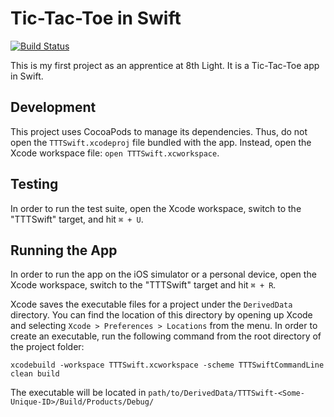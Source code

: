 # Tic-Tac-Toe in Swift

[![Build Status](https://travis-ci.org/cmvandrevala/TTTSwift.svg?branch=master)](https://travis-ci.org/cmvandrevala/TTTSwift)

This is my first project as an apprentice at 8th Light. It is a Tic-Tac-Toe app in Swift.

## Development

This project uses CocoaPods to manage its dependencies. Thus, do not open the `TTTSwift.xcodeproj` file bundled with the app. Instead, open the Xcode workspace file: `open TTTSwift.xcworkspace`.

## Testing

In order to run the test suite, open the Xcode workspace, switch to the "TTTSwift" target, and hit `⌘ + U`.

## Running the App

In order to run the app on the iOS simulator or a personal device, open the Xcode workspace, switch to the "TTTSwift" target and hit `⌘ + R`.

Xcode saves the executable files for a project under the `DerivedData` directory. You can find the location of this directory by opening up Xcode and selecting `Xcode > Preferences > Locations` from the menu. In order to create an executable, run the following command from the root directory of the project folder:

`xcodebuild -workspace TTTSwift.xcworkspace -scheme TTTSwiftCommandLine clean build`

The executable will be located in `path/to/DerivedData/TTTSwift-<Some-Unique-ID>/Build/Products/Debug/`
